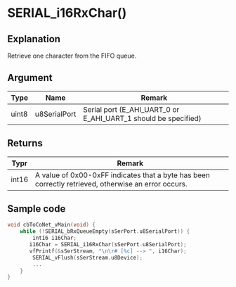 # SERIAL_i16RxChar()

## Explanation

Retrieve one character from the FIFO queue.

## Argument

| Type  | Name         | Remark                                                           |
| ----- | ------------ | ---------------------------------------------------------------- |
| uint8 | u8SerialPort | Serial port (E_AHI_UART\_0 or E_AHI_UART\_1 should be specified) |

## Returns

| Typr  | Remark                                                                                              |
| ----- | --------------------------------------------------------------------------------------------------- |
| int16 | A value of 0x00-0xFF indicates that a byte has been correctly retrieved, otherwise an error occurs. |

## Sample code

```c
void cbToCoNet_vMain(void) {
	while (!SERIAL_bRxQueueEmpty(sSerPort.u8SerialPort)) {
		int16 i16Char;
​		i16Char = SERIAL_i16RxChar(sSerPort.u8SerialPort);
​		vfPrintf(&sSerStream, "\n\r# [%c] --> ", i16Char);
	    SERIAL_vFlush(sSerStream.u8Device);
		...
	}
}
```

